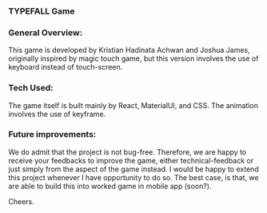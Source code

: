 ### TYPEFALL Game 


### General Overview: 

This game is developed by Kristian Hadinata Achwan and Joshua James,
originally inspired by magic touch game, but this version involves the use of keyboard instead of touch-screen. 

### Tech Used: 

The game itself is built mainly by React, MaterialUI, and CSS. The animation involves the use of keyframe. 

### Future improvements: 

We do admit that the project is not bug-free. Therefore, we are happy to receive your feedbacks to improve the game, either technical-feedback or just simply from the aspect of the game instead. I would be happy to extend this project whenever I have opportunity to do so. The best case, is that, we are able to build this into worked game in mobile app (soon?). 

Cheers.